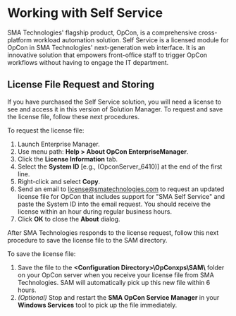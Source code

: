 # Working with Self Service

SMA Technologies' flagship product, OpCon, is a comprehensive cross-platform workload automation solution. Self Service
is a licensed module for OpCon in SMA Technologies' next-generation web interface. It
is an innovative solution that empowers front-office staff to trigger
OpCon workflows without having to engage the IT department.

## License File Request and Storing

If you have purchased the Self Service solution, you will need a license to see and access it in this version of Solution
Manager. To request and save the license file, follow these next
procedures.

To request the license file:

1. Launch Enterprise Manager.
2. Use menu path: **Help \> About OpCon EnterpriseManager**.
3. Click the **License Information** tab.
4. Select the **System ID** \[e.g., (OpconServer_6410)\] at the end of     the first line.
5. Right-click and select **Copy**.
6. Send an email to <license@smatechnologies.com> to request an updated
    license file for OpCon that includes support for "SMA Self Service"
    and paste the System ID into the email request. You should receive
    the license within an hour during regular business hours.
7. Click **OK** to close the **About** dialog.

After SMA Technologies responds to the license request, follow this next procedure to save the license file to the SAM
directory.

To save the license file:

1. Save the file to the **\<Configuration
    Directory\>\\OpConxps\\SAM\\** folder on your OpCon server when you
    receive your license file from SMA Technologies. SAM will automatically pick up
    this new file within 6 hours.
2. *(Optional)* Stop and restart the **SMA OpCon
    Service Manager** in your **Windows Services** tool to pick up the
    file immediately.
